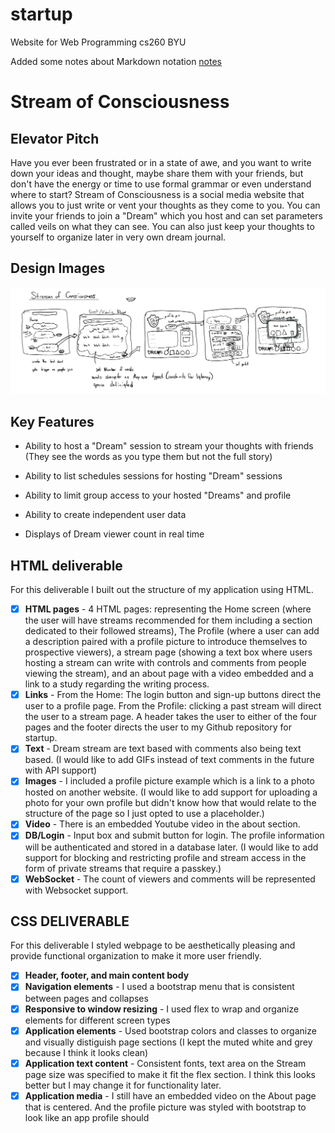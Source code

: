 # startup
Website for Web Programming cs260 BYU

Added some notes about Markdown notation [notes](notes.md)

# Stream of Consciousness

## Elevator Pitch

Have you ever been frustrated or in a state of awe, and you want to write down your ideas and thought, maybe share them with your friends, but don't have the energy or time to use formal grammar or even understand where to start? Stream of Consciousness is a social media website that allows you to just write or vent your thoughts as they come to you. You can invite your friends to join a "Dream" which you host and can set parameters called veils on what they can see. You can also just keep your thoughts to yourself to organize later in very own dream journal.

## Design Images
![Mock](imgs/dreams_mock.jpeg)

## Key Features

- Ability to host a "Dream" session to stream your thoughts with friends (They see the words as you type them but not the full story)

- Ability to list schedules sessions for hosting "Dream" sessions

- Ability to limit group access to your hosted "Dreams" and profile

- Ability to create independent user data

- Displays of Dream viewer count in real time

## HTML deliverable

For this deliverable I built out the structure of my application using HTML.

- [x] **HTML pages** - 4 HTML pages: representing the Home screen (where the user will have streams recommended for them including a section dedicated to their followed streams), The Profile (where a user can add a description paired with a profile picture to introduce themselves to prospective viewers), a stream page (showing a text box where users hosting a stream can write with controls and comments from people viewing the stream), and an about page with a video embedded and a link to a study regarding the writing process.
- [x] **Links** - From the Home: The login button and sign-up buttons direct the user to a profile page. From the Profile: clicking a past stream will direct the user to a stream page. A header takes the user to either of the four pages and the footer directs the user to my Github repository for startup.
- [x] **Text** - Dream stream are text based with comments also being text based. (I would like to add GIFs instead of text comments in the future with API support)
- [x] **Images** - I included a profile picture example which is a link to a photo hosted on another website. (I would like to add support for uploading a photo for your own profile but didn't know how that would relate to the structure of the page so I just opted to use a placeholder.)
- [x] **Video** - There is an embedded Youtube video in the about section.
- [x] **DB/Login** - Input box and submit button for login. The profile information will be authenticated and stored in a database later. (I would like to add support for blocking and restricting profile and stream access in the form of private streams that require a passkey.)
- [x] **WebSocket** - The count of viewers and comments will be represented with Websocket support.

## CSS DELIVERABLE

For this deliverable I styled webpage to be aesthetically pleasing and provide functional organization to make it more user friendly.


- [x] **Header, footer, and main content body**
- [x] **Navigation elements** - I used a bootstrap menu that is consistent between pages and collapses
- [x] **Responsive to window resizing** - I used flex to wrap and organize elements for different screen types
- [x] **Application elements** - Used bootstrap colors and classes to organize and visually distiguish page sections (I kept the muted white and grey because I think it looks clean)
- [x] **Application text content** - Consistent fonts, text area on the Stream page size was specified to make it fit the flex section. I think this looks better but I may change it for functionality later.
- [x] **Application media** - I still have an embedded video on the About page that is centered. And the profile picture was styled with bootstrap to look like an app profile should
